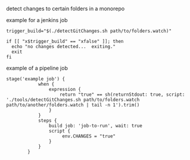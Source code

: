 detect changes to certain folders in a monorepo



example for a jenkins job
```
trigger_build="$(./detectGitChanges.sh path/to/folders.watch)"

if [[ "x$trigger_build" == "xfalse" ]]; then
  echo "no changes detected...  exiting."
  exit
fi
```

example of a pipeline job
```
stage('example job') {
            when {
                expression {
                    return "true" == sh(returnStdout: true, script: './tools/detectGitChanges.sh path/to/folders.watch path/to/another/folders.watch | tail -n 1').trim()
                }
            }
            steps {
                build job: 'job-to-run', wait: true
                script {
                     env.CHANGES = "true"
                }
            }
        }
```
